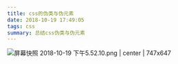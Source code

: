 ```yaml
---
title: css的伪类与伪元素
date: 2018-10-19 17:49:05
tags: css
summary: 总结css伪类与伪元素
---
```

![屏幕快照 2018-10-19 下午5.52.10.png | center | 747x647](https://cdn.nlark.com/yuque/0/2018/png/115449/1539942944689-ac38b246-0b9a-464f-bedc-08926f8f491d.png "")